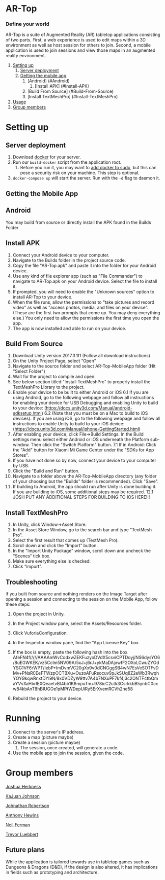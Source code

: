 # AR-Top

### Define your world

AR-Top is a suite of Augmented Reality (AR) tabletop applications consisting of two parts. 
First, a web experience is used to edit maps within a 3D environment as well as host session for others to join. 
Second, a mobile application is used to join sessions and view those maps in an augmented reality environment.

1. [Setting up](#setup)
	1. [Server deployment](#server-deployment)
	2. [Getting the mobile app](#getting-the-mobile-app)
		1. [Android] (#Android)
			1. [Install APK] (#Install-APK)
		2. [Build From Source] (#Build-From-Source)
		3. [Install TextMeshPro] (#Install-TextMeshPro)
2. [Usage](#running)
3. [Group members](#group-members)

Setting up
==========

Server deployment
---------

1. Download [docker](https://docs.docker.com/install/) for your server.
2. Run our ```build-docker``` script from the application root. 
	1. Before you run it, you may want to [add docker to sudo](https://askubuntu.com/questions/477551/how-can-i-use-docker-without-sudo?answertab=votes#tab-top), but this can pose a security risk on your machine. This step is optional.
3. ```docker-compose up``` will start the server. Run with the ```-d``` flag to daemon it.

Getting the Mobile App
----------------------

Android
--------

You may build from source or directly install the APK found in the Builds Folder

Install APK
--------
1. Connect your Android device to your computer.
2. Navigate to the Builds folder in the project source code.
3. Copy the file "AR-Top.apk" and paste it into the folder for your Android device.
4. Use any kind of file explorer app (such as "File Commander") to navigate to AR-Top.apk on your Android device. Select the file to install it.
5. If prompted, you will need to enable the "Unknown sources" option to install AR-Top to your device.
6. When the file runs, allow the permissions to "take pictures and record video" as well as "access photos, media, and files on your device". (These are the first two prompts that come up. You may deny everything else.) You only need to allow the permissions the first time you open the app.
7. The app is now installed and able to run on your device.

Build From Source
--------
1. Download Unity version 2017.3.1f1 (Follow all download instructions)
2. On the Unity Project Page, select "Open"
3. Navigate to the source folder and select AR-Top-MobileApp folder (Hit "Select Folder")
4. Wait for the project to compile and open.
5. See below section titled "Install TextMeshPro" to properly install the TextMeshPro Library to the project.
6. Enable your device to be built to either Android or iOS
	6.1 If you are using Android, go to the following webpage and follow all instructions for enabling your device for USB Debugging and enabling Unity to build to your device: (https://docs.unity3d.com/Manual/android-sdksetup.html)
	6.2 (Note that you must be on a Mac to build to iOS devices). If you are using iOS, go to the following webpage and follow all instructions to enable Unity to build to your iOS device: (https://docs.unity3d.com/Manual/iphone-GettingStarted.html)
7. After enabling your device, click File->Build Settings. In the Build settings menu select either Android or iOS underneath the Platform sub-window. Then click the "Switch Platform" button.
	7.1 If in Android: Click the "Add" button for Xiaomi Mi Game Center under the "SDKs for App Stores".
9. If you have not done so by now, connect your device to your computer by USB.
10. Click the "Build and Run" button.
11. Navigate to a folder above the AR-Top-MobileApp directory (any folder of your choosing but the "Builds" folder is recommended). Click "Save".
12. If building to Android, the app should run after Unity is done building it. If you are building to iOS, some additional steps may be required.
	12.1 JOSH PUT ANY ADDITIONAL STEPS FOR BUILDING TO IOS HERE!!!

Install TextMeshPro
---------
1. In Unity, click Window->Asset Store.
2. In the Asset Store Window, go to the search bar and type "TextMesh Pro".
3. Select the first result that comes up (TextMesh Pro).
4. Scroll down and click the "Import" button.
5. In the "Import Unity Package" window, scroll down and uncheck the "Scenes" tick box.
6. Make sure everything else is checked.
7. Click "Import".

Troubleshooting
--------
If you built from source and nothing renders on the Image Target after opening a session and connecting to the session on the Mobile App, follow these steps:

1. Open the project in Unity.
2. In the Project window pane, select the Assets/Resources folder.
3. Click VuforiaConfiguration.
4. In the Inspector window pane, find the "App License Key" box.
5. If the box is empty, paste the following hash into the box.
	AfeFN4f/////AAAAmWvCodxwZEKFuzyoDVdX5csviCPTDoyj/NS6dysYO6/8uEGWKEK/vz5CcIm5NV09A/5xJ+j6rJ+ykMaDAjowfF2OXoLCwuZYOdYSG1VF6rWPT/IebP+ImDvmVC20gXx9v0dCNGggSB4wN7EsVeSOTFvDMv+PNsR0EeFTWzpOCTBXu+OuzoAFuRsocuv9pJkSUq8Z2eWb3RwqhYOYGkqwRnxtDYl9N/8x0VDZyW9ttv7A4b7NXuPF7kf4j3c2ONTF4tbQmaYVvXaHbrlEXQeaetvBt4bb1K8mpuTm+978icC2utk3CsrkkbB5ynbC0ccw84kbAnT8hBIUGOe1pMPtWDepUiRy5ErXvemRCVh2ne58

6. Rebuild the project to your device.

Running
=======

1. Connect to the server's IP address.
2. Create a map (picture maybe)
3. Create a session (picture maybe)
	1. The session, once created, will generate a code.
4. Use the mobile app to join the session, given the code.

Group members
=============

[Joshua Herkness](https://github.com/joshherkness)

[KaJuan Johnson](https://github.com/kdjohnson)

[Johnathan Robertson](https://github.com/jjrobertson14)

[Anthony Hewins](https://github.com/AnthonyHewins)

[Neil Ferman](https://github.com/goeteeks)

[Trevor Luebbert](https://github.com/TrevorLuebbert)

## Future plans

While the application is tailored towards use in tabletop games such as Dungeons & Dragons (D&D), if the design is also altered, it has implications in fields such as prototyping and architecture.